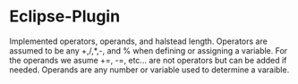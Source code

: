 # Eclipse-Plugin
Implemented operators, operands, and halstead length. Operators are assumed to be any +,/,*,-, and % when defining or assigning a variable. For the operands we asume +=, -=, etc... are not operators but can be added if needed. Operands are any number or variable used to determine a varaible.
